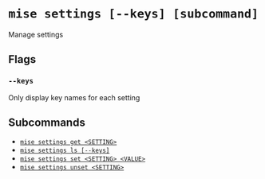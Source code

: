 # `mise settings [--keys] [subcommand]`

Manage settings

## Flags

### `--keys`

Only display key names for each setting

## Subcommands

* [`mise settings get <SETTING>`](/cli/settings/get.md)
* [`mise settings ls [--keys]`](/cli/settings/ls.md)
* [`mise settings set <SETTING> <VALUE>`](/cli/settings/set.md)
* [`mise settings unset <SETTING>`](/cli/settings/unset.md)
